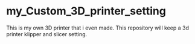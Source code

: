 # my_Custom_3D_printer_setting
This is my own 3D printer that i even made. This repository will keep a 3d printer klipper and slicer setting.
